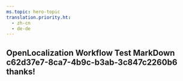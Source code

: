 ```yaml
---
ms.topic: hero-topic
translation.priority.ht: 
  - zh-cn
  - de-de
---
```

## OpenLocalization Workflow Test MarkDown c62d37e7-8ca7-4b9c-b3ab-3c847c2260b6 thanks!
